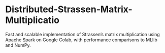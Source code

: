 # Distributed-Strassen-Matrix-Multiplicatio
Fast and scalable implementation of Strassen’s matrix multiplication using Apache Spark on Google Colab, with performance comparisons to MLlib and NumPy.
